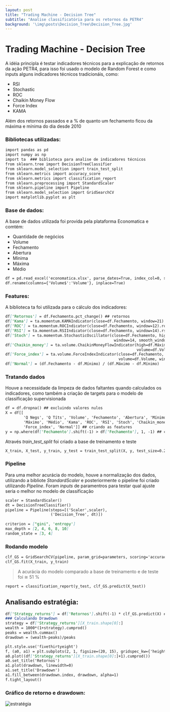 ```yaml
---
layout: post
title: "Trading Machine - Decision Tree"
subtitle: "Analise classificatória para os retornos da PETR4"
background: '\img\posts\Decision_Tree\Decision_Tree.jpg'
---
```

# Trading Machine - Decision Tree

A idéia principla é testar indicadores técnicos para a explicação de retornos da ação PETR4, para isso foi usado o modelo de Random Forest e como inputs alguns indicadores técnicos tradicionáis, como:

* RSI
* Stochastic
* ROC
* Chaikin Money Flow
* Force Index
* KAMA

Além dos retornos passados e a % de quanto um fechamento ficou da máxima e mínima do dia desde 2010


### Bibliotecas utilizadas:


```markdown
import pandas as pd
import numpy as np
import ta  ### biblioteca para analise de indicadores técnicos
from sklearn.tree import DecisionTreeClassifier
from sklearn.model_selection import train_test_split
from sklearn.metrics import accuracy_score
from sklearn.metrics import classification_report
from sklearn.preprocessing import StandardScaler
from sklearn.pipeline import Pipeline
from sklearn.model_selection import GridSearchCV
import matplotlib.pyplot as plt
```

### Base de dados:

A base de dados utilizada foi provida pela plataforma Economatica e comtém:

* Quantidade de negócios
* Volume
* Fechamento
* Abertura
* Mínima
* Máxima
* Médio

```markdown
df = pd.read_excel('economatica.xlsx', parse_dates=True, index_col=0, skiprows=3)
df.rename(columns={'Volume$':'Volume'}, inplace=True)
```

### Features:

A biblioteca ta foi utilizada para o cálculo dos indicadores:


```markdown
df['Retornos'] = df.Fechamento.pct_change() ## retornos
df['Kama'] = ta.momentum.KAMAIndicator(close=df.Fechamento, window=21).kama() ## indicador Kama
df['ROC'] = ta.momentum.ROCIndicator(close=df.Fechamento, window=12).roc()
df['RSI'] = ta.momentum.RSIIndicator(close=df.Fechamento, window=14).rsi()
df['Stoch'] = ta.momentum.StochasticOscillator(close=df.Fechamento, high=df.Máximo, low=df.Mínimo, 
                                                window=14, smooth_window=3).stoch()
df['Chaikin_money'] = ta.volume.ChaikinMoneyFlowIndicator(high=df.Máximo, low=df.Mínimo, close=df.Fechamento, 
                                                          volume=df.Volume, window=20).chaikin_money_flow()
df['Force_index'] = ta.volume.ForceIndexIndicator(close=df.Fechamento, 
                                                  volume=df.Volume, window=13).force_index() 
df['Normal'] = (df.Fechamento - df.Mínimo) / (df.Máximo - df.Mínimo) 
```

### Tratando dados

Houve a necessidade da limpeza de dados faltantes quando calculados os indicadores, como também a criação de targets para o modelo de classificação supervisionada

```markdown
df = df.dropna() ## excluindo valores nulos
X = df[[
        'Q Negs', 'Q Títs', 'Volume', 'Fechamento', 'Abertura', 'Mínimo', 
        'Máximo', 'Médio', 'Kama', 'ROC', 'RSI', 'Stoch', 'Chaikin_money', 
        'Force_index', 'Normal']] ## criando as features
y = np.where(df['Fechamento'].shift(-1) > df['Fechamento'], 1, -1) ## criando target
```

Através _train_test_split_ foi criado a base de treinamento e teste

```markdown
X_train, X_test, y_train, y_test = train_test_split(X, y, test_size=0.2, shuffle=False)
```
### Pipeline

Para uma melhor acurácia do modelo, houve a normalização dos dados, utilizando a bibliote _StandardScaler_ e posteriormente o pipeline foi criado utilizando _Pipeline_.
Foram _inputs_ de paramentros para testar qual ajuste seria o melhor no modelo de classificação

```markdown
scaler = StandardScaler()
dt = DecisionTreeClassifier()
pipeline = Pipeline(steps=[('Scaler',scaler),
                    ('Decision_Tree', dt)])
                    
criterion = ["gini", 'entropy']
max_depth = [2, 4, 6, 8, 10]
random_state = [3, 4]
```

### Rodando modelo

```markdown
clf_GS = GridSearchCV(pipeline, param_grid=parameters, scoring='accuracy', cv=5)
clf_GS.fit(X_train, y_train)
```
> A acurácia do modelo comparado a base de treinamento e de teste foi ≅ 51 %

```markdown
report = classification_report(y_test, clf_GS.predict(X_test))
```

## Analisando estratégia:

```markdown
df['Strategy_returns'] = df['Retornos'].shift(-1) * clf_GS.predict(X) ### retorno da estratégia
### Calculando Drawdown
strategy = df['Strategy_returns'][X_train.shape[0]:]
wealth = 1000*(1+strategy).cumprod()
peaks = wealth.cummax()
drawdown = (wealth-peaks)/peaks

plt.style.use('fivethirtyeight')
f, (a0, a1) = plt.subplots(2, 1, figsize=(20, 15), gridspec_kw={'height_ratios': [3, 1]})
a0.plot((df['Strategy_returns'][X_train.shape[0]:]+1).cumprod())
a0.set_title('Retornos')
a1.plot(drawdown, linewidth=0)
a1.set_title('Drawdown')
a1.fill_between(drawdown.index, drawdown, alpha=1)
f.tight_layout()
```

### Gráfico de retorno e drawdown:
![estratégia](/img\posts\Decision_Tree\Estratégia_Decision.png)

